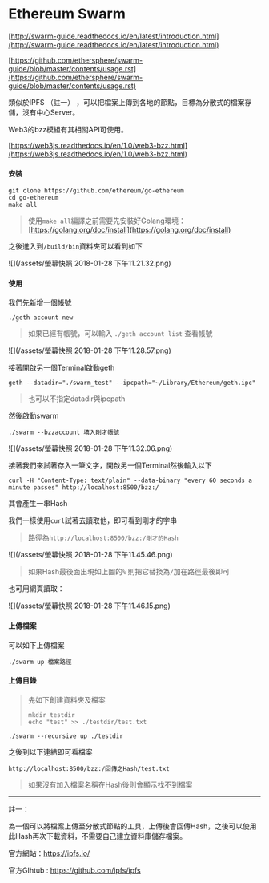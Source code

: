 # Ethereum Swarm

[http://swarm-guide.readthedocs.io/en/latest/introduction.html](http://swarm-guide.readthedocs.io/en/latest/introduction.html)

[https://github.com/ethersphere/swarm-guide/blob/master/contents/usage.rst](https://github.com/ethersphere/swarm-guide/blob/master/contents/usage.rst)

類似於IPFS （註一） ，可以把檔案上傳到各地的節點，目標為分散式的檔案存儲，沒有中心Server。

Web3的bzz模組有其相關API可使用。

[https://web3js.readthedocs.io/en/1.0/web3-bzz.html](https://web3js.readthedocs.io/en/1.0/web3-bzz.html)

#### 安裝

```
git clone https://github.com/ethereum/go-ethereum
cd go-ethereum
make all
```

> 使用`make all`編譯之前需要先安裝好Golang環境：[https://golang.org/doc/install](https://golang.org/doc/install)

之後進入到`/build/bin`資料夾可以看到如下

![](/assets/螢幕快照 2018-01-28 下午11.21.32.png)

#### 使用

我們先新增一個帳號

```
./geth account new
```

> 如果已經有帳號，可以輸入 `./geth account list` 查看帳號

![](/assets/螢幕快照 2018-01-28 下午11.28.57.png)

接著開啟另一個Terminal啟動geth

```
geth --datadir="./swarm_test" --ipcpath="~/Library/Ethereum/geth.ipc"
```

> 也可以不指定datadir與ipcpath

然後啟動swarm

```
./swarm --bzzaccount 填入剛才帳號
```

![](/assets/螢幕快照 2018-01-28 下午11.32.06.png)

接著我們來試著存入一筆文字，開啟另一個Terminal然後輸入以下

```
curl -H "Content-Type: text/plain" --data-binary "every 60 seconds a minute passes" http://localhost:8500/bzz:/
```

其會產生一串Hash

我們一樣使用`curl`試著去讀取他，即可看到剛才的字串

> 路徑為`http://localhost:8500/bzz:/剛才的Hash`

![](/assets/螢幕快照 2018-01-28 下午11.45.46.png)

> 如果Hash最後面出現如上圖的`%` 則把它替換為`/`加在路徑最後即可

也可用網頁讀取：

![](/assets/螢幕快照 2018-01-28 下午11.46.15.png)

#### 上傳檔案

可以如下上傳檔案

```
./swarm up 檔案路徑
```

#### 上傳目錄

> 先如下創建資料夾及檔案
>
> ```
> mkdir testdir
> echo "test" >> ./testdir/test.txt
> ```

```
./swarm --recursive up ./testdir
```

之後到以下連結即可看檔案

```
http://localhost:8500/bzz:/回傳之Hash/test.txt
```

> 如果沒有加入檔案名稱在Hash後則會顯示找不到檔案



---

註一：

為一個可以將檔案上傳至分散式節點的工具，上傳後會回傳Hash，之後可以使用此Hash再次下載資料，不需要自己建立資料庫儲存檔案。

官方網站：https://ipfs.io/

官方GIhtub : https://github.com/ipfs/ipfs 

